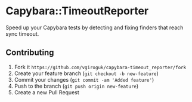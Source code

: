 # Capybara::TimeoutReporter

Speed up your Capybara tests by detecting and fixing finders that reach sync timeout.

## Contributing

1. Fork it `https://github.com/vgiroguk/capybara-timeout_reporter/fork`
2. Create your feature branch (`git checkout -b new-feature`)
3. Commit your changes (`git commit -am 'Added feature'`)
4. Push to the branch (`git push origin new-feature`)
5. Create a new Pull Request
